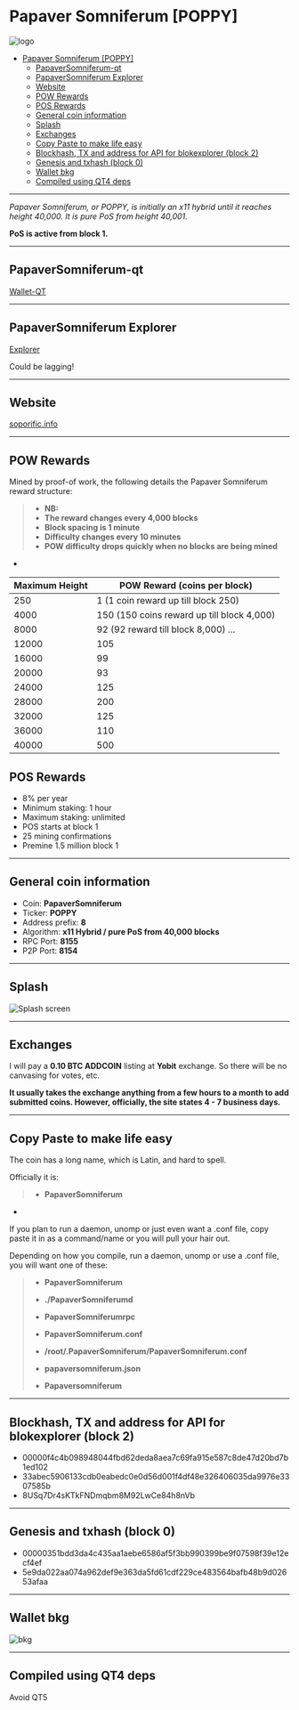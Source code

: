 Papaver Somniferum [POPPY]
===================


![logo](https://cdn.pbrd.co/images/GC8SRoM.png)





<p><div class="toc">
<ul>
<li><a href="#papaver-somniferum-poppy">Papaver Somniferum [POPPY]</a><ul>
<li><a href="#papaversomniferum-qt">PapaverSomniferum-qt</a></li>
<li><a href="#papaversomniferum-explorer">PapaverSomniferum Explorer</a></li>
<li><a href="#website">Website</a></li>
<li><a href="#pow-rewards">POW Rewards</a></li>
<li><a href="#pos-rewards">POS Rewards</a></li>
<li><a href="#general-coin-information">General coin information</a></li>
<li><a href="#splash">Splash</a></li>
<li><a href="#exchanges">Exchanges</a></li>
<li><a href="#copy-paste-to-make-life-easy">Copy Paste to make life easy</a></li>
<li><a href="#blockhash-tx-and-address-for-api-for-blokexplorer-block-2">Blockhash, TX and address for API for blokexplorer (block 2)</a></li>
<li><a href="#genesis-and-txhash-block-0">Genesis and txhash (block 0)</a></li>
<li><a href="#wallet-bkg">Wallet bkg</a></li>
<li><a href="#compiled-using-qt4-deps">Compiled using QT4 deps</a></li>
</ul>
</li>
</ul>
</div>
</p>


----------

*Papaver Somniferum, or POPPY,  is initially an x11 hybrid until it reaches height 40,000. It is pure PoS from height 40,001.*

**PoS is active from block 1.**

----------


PapaverSomniferum-qt
-------------

[Wallet-QT](https://github.com/insaneinthemembrane/POPPY-QT/blob/master/PapaverSomniferum-qt.zip)

-----

PapaverSomniferum Explorer
-------------

[Explorer](http://45.76.47.47:3001/)


Could be lagging!


-----


Website
-------------

[soporific.info](http://soporific.info)

-----



POW Rewards
-------------

Mined by proof-of work, the following details the Papaver Somniferum reward structure:

> 
> - **NB:** 
> - **The reward changes every 4,000 blocks**
> - **Block spacing is 1 minute**
> - **Difficulty changes every 10 minutes**
> - **POW difficulty drops quickly when no blocks are being mined**
> 

-



Maximum Height | POW Reward (coins per block)
----  | ---
  250 | 1   (1 coin reward up till block 250)
 4000 | 150 (150 coins reward up till block 4,000)
 8000 | 92  (92 reward till block 8,000) ...
12000 | 105
16000 | 99
20000 | 93
24000 | 125
28000 | 200
32000 | 125
36000 | 110
40000 | 500







POS Rewards
-------------

- 8% per year
- Minimum staking: 1 hour
- Maximum staking: unlimited
- POS starts at block 1
- 25 mining confirmations
- Premine 1.5 million block 1


-----


General coin information
-------------


- Coin: **PapaverSomniferum**
- Ticker: **POPPY**
- Address prefix: **8**
- Algorithm: **x11 Hybrid / pure PoS from 40,000 blocks** 
- RPC Port: **8155**
- P2P Port: **8154**


-----

Splash
-------------

![Splash screen](https://cdn.pbrd.co/images/GBwNO2i.png)


------

Exchanges
-------------

I will pay a **0.10 BTC ADDCOIN** listing at **Yobit** exchange. So there will be no canvasing for votes, etc.

**It usually takes the exchange anything from a few hours to a month to add submitted coins. However, officially, the site states 4 - 7 business days.**

------


Copy Paste to make life easy
-------------

The coin has a long name, which is Latin, and hard to spell.

Officially it is:

> 
> - **PapaverSomniferum**
> 


-

If you plan to run a daemon, unomp or just even want a .conf file, copy paste it in as a command/name or you will pull your hair out.

Depending on how you compile, run a daemon, unomp or use a .conf file, you will want one of these:


>
> - **PapaverSomniferum**
> 
> - **./PapaverSomniferumd**
>
> - **PapaverSomniferumrpc**
>
> - **PapaverSomniferum.conf**
>
> - **/root/.PapaverSomniferum/PapaverSomniferum.conf**
> 
> - **papaversomniferum.json**
> 
> - **Papaversomniferum**
>


-----


Blockhash, TX and address for API for blokexplorer (block 2)
-------------

- 00000f4c4b098948044fbd62deda8aea7c69fa915e587c8de47d20bd7b1ed102
- 33abec5906133cdb0eabedc0e0d56d001f4df48e326406035da9976e3307585b
- 8USq7Dr4sKTkFNDmqbm8M92LwCe84h8nVb

-----

Genesis and txhash (block 0)
-------------

- 00000351bdd3da4c435aa1aebe6586af5f3bb990399be9f07598f39e12ecf4ef
- 5e9da022aa074a962def9e363da5fd61cdf229ce483564bafb48b9d02653afaa

-----


Wallet bkg
------


![bkg](https://cdn.pbrd.co/images/GBwOMq7.png)


------



Compiled using QT4 deps
-------------

Avoid QT5


